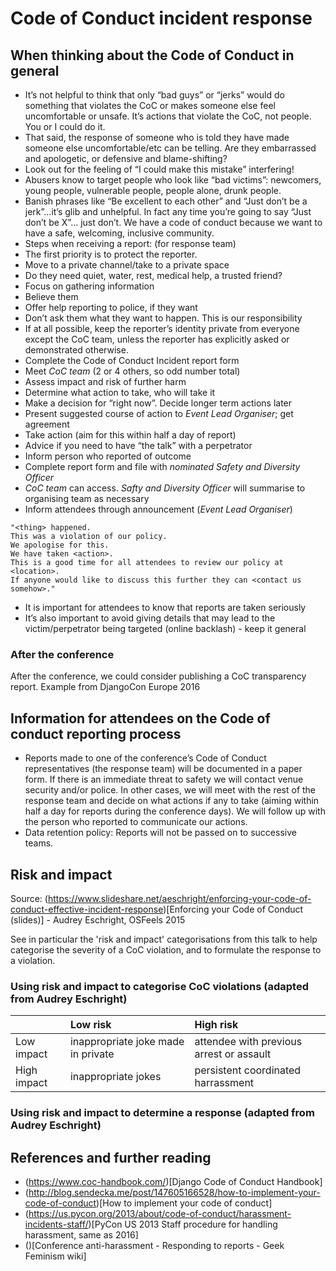 # Code of Conduct incident response

## When thinking about the Code of Conduct in general

* It’s not helpful to think that only “bad guys” or “jerks” would do something that violates the CoC or makes someone else feel uncomfortable or unsafe. It’s actions that violate the CoC, not people. You or I could do it.
* That said, the response of someone who is told they have made someone else uncomfortable/etc can be telling. Are they embarrassed and apologetic, or defensive and blame-shifting?
* Look out for the feeling of “I could make this mistake” interfering!
* Abusers know to target people who look like “bad victims”: newcomers, young people, vulnerable people, people alone, drunk people. 
* Banish phrases like “Be excellent to each other” and “Just don’t be a jerk”...it’s glib and unhelpful. In fact any time you’re going to say “Just don’t be X”... just don’t. We have a code of conduct because we want to have a safe, welcoming, inclusive community. 
* Steps when receiving a report: (for response team)
* The first priority is to protect the reporter.
* Move to a private channel/take to a private space
* Do they need quiet, water, rest, medical help, a trusted friend?
* Focus on gathering information
* Believe them
* Offer help reporting to police, if they want
* Don’t ask them what they want to happen. This is our responsibility
* If at all possible, keep the reporter’s identity private from everyone except the CoC team, unless the reporter has explicitly asked or demonstrated otherwise.
* Complete the Code of Conduct Incident report form
* Meet *CoC team* (2 or 4 others, so odd number total)
* Assess impact and risk of further harm
* Determine what action to take, who will take it
* Make a decision for “right now”. Decide longer term actions later
* Present suggested course of action to *Event Lead Organiser*; get agreement
* Take action (aim for this within half a day of report)
* Advice if you need to have “the talk” with a perpetrator
* Inform person who reported of outcome
* Complete report form and file with *nominated Safety and Diversity Officer*
* *CoC team* can access. *Safty and Diversity Officer* will summarise to organising team as necessary
* Inform attendees through announcement (*Event Lead Organiser*)

```
"<thing> happened. 
This was a violation of our policy. 
We apologise for this. 
We have taken <action>. 
This is a good time for all attendees to review our policy at <location>. 
If anyone would like to discuss this further they can <contact us somehow>."
```

* It is important for attendees to know that reports are taken seriously
* It’s also important to avoid giving details that may lead to the victim/perpetrator being targeted (online backlash) - keep it general

### After the conference

After the conference, we could consider publishing a CoC transparency report. Example from DjangoCon Europe 2016

## Information for attendees on the Code of conduct reporting process

* Reports made to one of the conference’s Code of Conduct representatives (the response team) will be documented in a paper form. If there is an immediate threat to safety we will contact venue security and/or police. In other cases, we will meet with the rest of the response team and decide on what actions if any to take (aiming within half a day for reports during the conference days). We will follow up with the person who reported to communicate our actions. 
* Data retention policy: Reports will not be passed on to successive teams.

## Risk and impact

Source: (https://www.slideshare.net/aeschright/enforcing-your-code-of-conduct-effective-incident-response)[Enforcing your Code of Conduct (slides)] - Audrey Eschright, OSFeels 2015

See in particular the 'risk and impact' categorisations from this talk to help categorise the severity of a CoC violation, and to formulate the response to a violation.

### Using risk and impact to categorise CoC violations (adapted from Audrey Eschright)

|               | Low risk                           | High risk                                |
| :------------ |:-----------------------------------| :----------------------------------------|
| Low impact    | inappropriate joke made in private | attendee with previous arrest or assault |
| High impact   | inappropriate jokes                | persistent coordinated harrassment       |


### Using risk and impact to determine a response (adapted from Audrey Eschright)


## References and further reading

* (https://www.coc-handbook.com/)[Django Code of Conduct Handbook] 
* (http://blog.sendecka.me/post/147605166528/how-to-implement-your-code-of-conduct)[How to implement your code of conduct]
* (https://us.pycon.org/2013/about/code-of-conduct/harassment-incidents-staff/)[PyCon US 2013 Staff procedure for handling harassment, same as 2016]
* ()[Conference anti-harassment - Responding to reports - Geek Feminism wiki]

